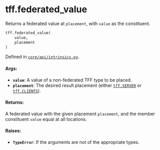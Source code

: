 <div itemscope itemtype="http://developers.google.com/ReferenceObject">
<meta itemprop="name" content="tff.federated_value" />
<meta itemprop="path" content="Stable" />
</div>

# tff.federated_value

Returns a federated value at `placement`, with `value` as the constituent.

```python
tff.federated_value(
    value,
    placement
)
```

Defined in
[`core/api/intrinsics.py`](http://github.com/tensorflow/federated/tree/master/tensorflow_federated/python/core/api/intrinsics.py).

<!-- Placeholder for "Used in" -->

#### Args:

*   <b>`value`</b>: A value of a non-federated TFF type to be placed.
*   <b>`placement`</b>: The desired result placement (either
    <a href="../tff.md#SERVER"><code>tff.SERVER</code></a> or
    <a href="../tff.md#CLIENTS"><code>tff.CLIENTS</code></a>).

#### Returns:
A federated value with the given placement `placement`, and the member
constituent `value` equal at all locations.

#### Raises:

*   <b>`TypeError`</b>: If the arguments are not of the appropriate types.
